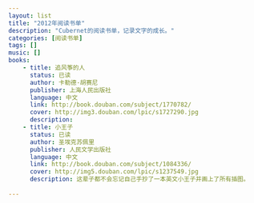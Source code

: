 ```yaml
---
layout: list
title: "2012年阅读书单"
description: "Cubernet的阅读书单，记录文字的成长。"
categories: [阅读书单]
tags: []
music: []
books:
    - title: 追风筝的人
      status: 已读
      author: 卡勒德·胡赛尼
      publisher: 上海人民出版社
      language: 中文
      link: http://book.douban.com/subject/1770782/
      cover: http://img3.douban.com/lpic/s1727290.jpg
      description: 
    - title: 小王子
      status: 已读
      author: 圣埃克苏佩里
      publisher: 人民文学出版社
      language: 中文
      link: http://book.douban.com/subject/1084336/
      cover: http://img5.douban.com/lpic/s1237549.jpg
      description: 这辈子都不会忘记自己手抄了一本英文小王子并画上了所有插图。
      
---
```



